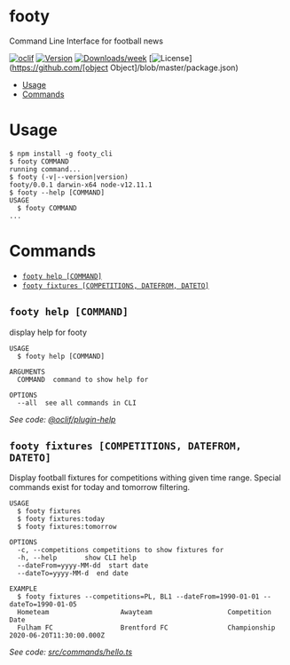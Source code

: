 footy
=

Command Line Interface for football news

[![oclif](https://img.shields.io/badge/cli-oclif-brightgreen.svg)](https://oclif.io)
[![Version](https://img.shields.io/npm/v/y.svg)](https://npmjs.org/package/y)
[![Downloads/week](https://img.shields.io/npm/dw/y.svg)](https://npmjs.org/package/y)
[![License](https://img.shields.io/npm/l/y.svg)](https://github.com/[object Object]/blob/master/package.json)

<!-- toc -->
* [Usage](#usage)
* [Commands](#commands)
<!-- tocstop -->
# Usage
<!-- usage -->
```sh-session
$ npm install -g footy_cli
$ footy COMMAND
running command...
$ footy (-v|--version|version)
footy/0.0.1 darwin-x64 node-v12.11.1
$ footy --help [COMMAND]
USAGE
  $ footy COMMAND
...
```
<!-- usagestop -->
# Commands
<!-- commands -->
* [`footy help [COMMAND]`](#footy-help-command)
* [`footy fixtures [COMPETITIONS, DATEFROM, DATETO]`](#footy-help-command)

## `footy help [COMMAND]`

display help for footy

```
USAGE
  $ footy help [COMMAND]

ARGUMENTS
  COMMAND  command to show help for

OPTIONS
  --all  see all commands in CLI
```

_See code: [@oclif/plugin-help](https://github.com/oclif/plugin-help/blob/v3.1.0/src/commands/help.ts)_

## `footy fixtures [COMPETITIONS, DATEFROM, DATETO]`

Display football fixtures for competitions withing given time range. Special commands exist for today and tomorrow filtering.

```
USAGE
  $ footy fixtures
  $ footy fixtures:today
  $ footy fixtures:tomorrow

OPTIONS
  -c, --competitions competitions to show fixtures for
  -h, --help       show CLI help
  --dateFrom=yyyy-MM-dd  start date
  --dateTo=yyyy-MM-d  end date

EXAMPLE
  $ footy fixtures --competitions=PL, BL1 --dateFrom=1990-01-01 --dateTo=1990-01-05
  Hometeam                  Awayteam                   Competition      Date                     
  Fulham FC                 Brentford FC               Championship     2020-06-20T11:30:00.000Z 
```

_See code: [src/commands/hello.ts](https://github.com/Ea0011/footy_cli/blob/v0.0.1/src/commands/hello.ts)_
<!-- commandsstop -->
